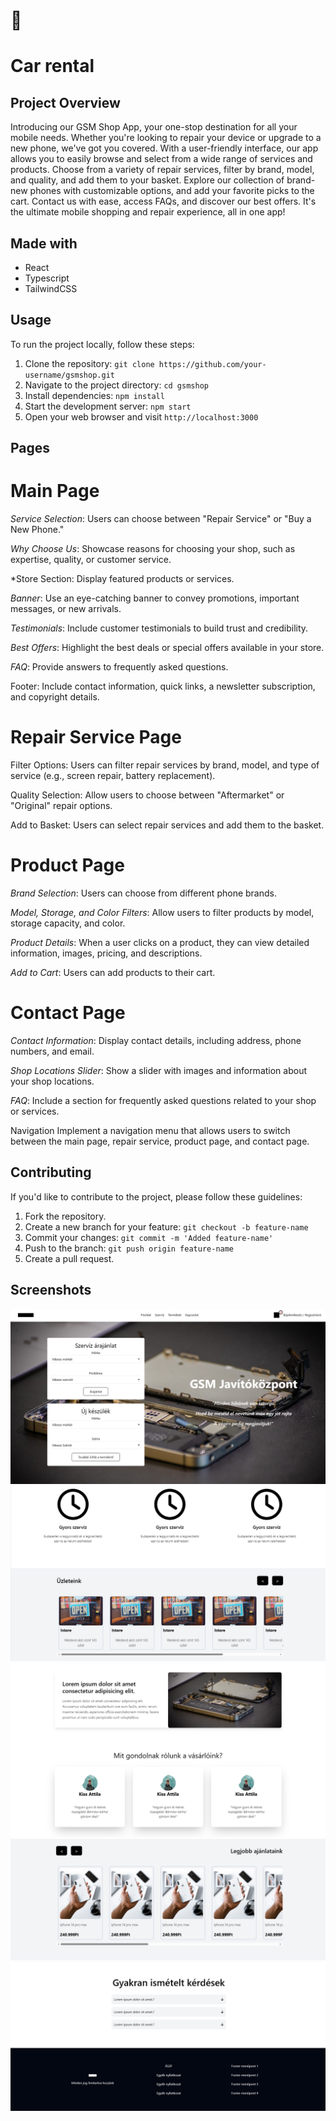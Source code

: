 # 📱

# Car rental

## Project Overview

Introducing our GSM Shop App, your one-stop destination for all your mobile needs. Whether you're looking to repair your device or upgrade to a new phone, we've got you covered. With a user-friendly interface, our app allows you to easily browse and select from a wide range of services and products. Choose from a variety of repair services, filter by brand, model, and quality, and add them to your basket. Explore our collection of brand-new phones with customizable options, and add your favorite picks to the cart. Contact us with ease, access FAQs, and discover our best offers. It's the ultimate mobile shopping and repair experience, all in one app!

## Made with

- React
- Typescript
- TailwindCSS

## Usage

To run the project locally, follow these steps:

1. Clone the repository: `git clone https://github.com/your-username/gsmshop.git`
2. Navigate to the project directory: `cd gsmshop`
3. Install dependencies: `npm install`
4. Start the development server: `npm start`
5. Open your web browser and visit `http://localhost:3000`

## Pages

# Main Page
*Service Selection*: Users can choose between "Repair Service" or "Buy a New Phone."

*Why Choose Us*: Showcase reasons for choosing your shop, such as expertise, quality, or customer service.

*Store Section: Display featured products or services.

*Banner*: Use an eye-catching banner to convey promotions, important messages, or new arrivals.

*Testimonials*: Include customer testimonials to build trust and credibility.

*Best Offers*: Highlight the best deals or special offers available in your store.

*FAQ*: Provide answers to frequently asked questions.

Footer: Include contact information, quick links, a newsletter subscription, and copyright details.

# Repair Service Page
Filter Options: Users can filter repair services by brand, model, and type of service (e.g., screen repair, battery replacement).

Quality Selection: Allow users to choose between "Aftermarket" or "Original" repair options.

Add to Basket: Users can select repair services and add them to the basket.

# Product Page
*Brand Selection*: Users can choose from different phone brands.

*Model, Storage, and Color Filters*: Allow users to filter products by model, storage capacity, and color.

*Product Details*: When a user clicks on a product, they can view detailed information, images, pricing, and descriptions.

*Add to Cart*: Users can add products to their cart.

# Contact Page
*Contact Information*: Display contact details, including address, phone numbers, and email.

*Shop Locations Slider*: Show a slider with images and information about your shop locations.

*FAQ*: Include a section for frequently asked questions related to your shop or services.

Navigation
Implement a navigation menu that allows users to switch between the main page, repair service, product page, and contact page.

## Contributing

If you'd like to contribute to the project, please follow these guidelines:

1. Fork the repository.
2. Create a new branch for your feature: `git checkout -b feature-name`
3. Commit your changes: `git commit -m 'Added feature-name'`
4. Push to the branch: `git push origin feature-name`
5. Create a pull request.

## Screenshots

![Screenshot 1](/src/assets/screenshots_and_logo/1.png)
![Screenshot 2](/src/assets/screenshots_and_logo/2.png)
![Screenshot 3](/src/assets/screenshots_and_logo/3.png)
![Screenshot 4](/src/assets/screenshots_and_logo/4.png)
![Screenshot 5](/src/assets/screenshots_and_logo/5.png)
